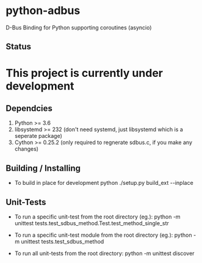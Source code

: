 # python-adbus
D-Bus Binding for Python supporting coroutines (asyncio)

## Status
# This project is currently under development

## Dependcies

1. Python >= 3.6
2. libsystemd >= 232 (don't need systemd, just libsystemd which is a seperate package)
3. Cython >= 0.25.2 (only required to regnerate sdbus.c, if you make any changes)

## Building / Installing

- To build in place for development
python ./setup.py build_ext --inplace

## Unit-Tests

- To run a specific unit-test from the root directory (eg.):
python -m unittest tests.test_sdbus_method.Test.test_method_single_str

- To run a specific unit-test module from the root directory (eg.):
python -m unittest tests.test_sdbus_method

- To run all unit-tests from the root directory:
python -m unittest discover

